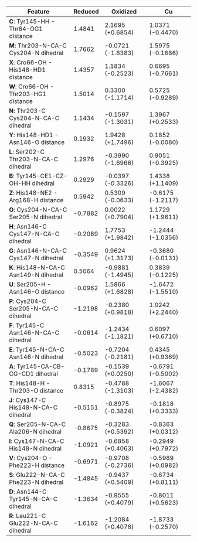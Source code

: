 | Feature | Reduced | Oxidized | Cu |
|---|---|---|---|
| **C**: Tyr145-HH - Thr64-OG1 distance | 1.4841 | 2.1695 (+0.6854) | 1.0371 (-0.4470) |
| **M**: Thr203-N-CA-C Cys204-N dihedral | 1.7662 | -0.0721 (-1.8383) | 1.5975 (-0.1686) |
| **X**: Cro66-OH - His148-HD1 distance | 1.4357 | 1.1834 (-0.2523) | 0.6695 (-0.7661) |
| **W**: Cro66-OH - Thr203-HG1 distance | 1.5014 | 0.3300 (-1.1714) | 0.5725 (-0.9289) |
| **N**: Thr203-C Cys204-N-CA-C dihedral | 1.1434 | -0.1597 (-1.3031) | 1.3967 (+0.2533) |
| **Y**: His148-HD1 - Asn146-O distance | 0.1932 | 1.9428 (+1.7496) | 0.1852 (-0.0080) |
| **L**: Ser202-C Thr203-N-CA-C dihedral | 1.2976 | -0.3990 (-1.6966) | 0.9051 (-0.3925) |
| **B**: Tyr145-CE1-CZ-OH-HH dihedral | 0.2929 | -0.0397 (-0.3326) | 1.4338 (+1.1409) |
| **Z**: His148-NE2 - Arg168-H distance | 0.5942 | 0.5309 (-0.0633) | -0.6175 (-1.2117) |
| **O**: Cys204-N-CA-C Ser205-N dihedral | -0.7882 | 0.0022 (+0.7904) | 1.1729 (+1.9611) |
| **H**: Asn146-C Cys147-N-CA-C dihedral | -0.2089 | 1.7753 (+1.9842) | -1.2444 (-1.0356) |
| **G**: Asn146-N-CA-C Cys147-N dihedral | -0.3549 | 0.9624 (+1.3173) | -0.3680 (-0.0131) |
| **K**: His148-N-CA-C Asn149-N dihedral | 0.5064 | -0.9881 (-1.4945) | 0.3839 (-0.1225) |
| **U**: Ser205-H - Asn146-O distance | -0.0962 | 1.5866 (+1.6828) | -1.6472 (-1.5510) |
| **P**: Cys204-C Ser205-N-CA-C dihedral | -1.2198 | -0.2380 (+0.9818) | 1.0242 (+2.2440) |
| **F**: Tyr145-C Asn146-N-CA-C dihedral | -0.0614 | -1.2434 (-1.1821) | 0.6097 (+0.6710) |
| **E**: Tyr145-N-CA-C Asn146-N dihedral | -0.5023 | -0.7204 (-0.2181) | 0.4345 (+0.9369) |
| **A**: Tyr145-CA-CB-CG-CD1 dihedral | -0.1789 | -0.1539 (+0.0250) | -0.6791 (-0.5002) |
| **T**: His148-H - Thr203-O distance | 0.8315 | -0.4788 (-1.3103) | -1.6067 (-2.4382) |
| **J**: Cys147-C His148-N-CA-C dihedral | -0.5151 | -0.8975 (-0.3824) | -0.1818 (+0.3333) |
| **Q**: Ser205-N-CA-C Ala206-N dihedral | -0.8675 | -0.3283 (+0.5392) | -0.8363 (+0.0312) |
| **I**: Cys147-N-CA-C His148-N dihedral | -1.0921 | -0.6858 (+0.4063) | -0.2949 (+0.7972) |
| **V**: Cys204-O - Phe223-H distance | -0.6971 | -0.9708 (-0.2736) | -0.5989 (+0.0982) |
| **S**: Glu222-N-CA-C Phe223-N dihedral | -1.4845 | -0.9437 (+0.5409) | -0.6734 (+0.8111) |
| **D**: Asn144-C Tyr145-N-CA-C dihedral | -1.3634 | -0.9555 (+0.4079) | -0.8011 (+0.5623) |
| **R**: Leu221-C Glu222-N-CA-C dihedral | -1.6162 | -1.2084 (+0.4078) | -1.8733 (-0.2570) |


